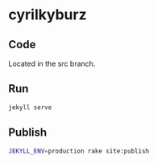 # cyrilkyburz

## Code 

Located in the src branch.

## Run

```sh
jekyll serve
```

## Publish

```sh
JEKYLL_ENV=production rake site:publish
```
